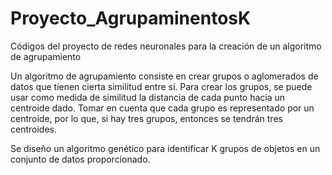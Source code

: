 # Proyecto_AgrupaminentosK
Códigos del proyecto de redes neuronales para la creación de un algoritmo de agrupamiento

Un algoritmo de agrupamiento consiste en crear grupos o aglomerados de datos que tienen cierta similitud entre sí. 
Para crear los grupos, se puede usar como medida de similitud la distancia de cada punto hacia un centroide dado. 
Tomar en cuenta que cada grupo es representado por un centroide, por lo que, si hay tres grupos, entonces se tendrán tres centroides.

Se diseño un algoritmo genético para identificar K grupos de objetos en un conjunto de datos proporcionado.
